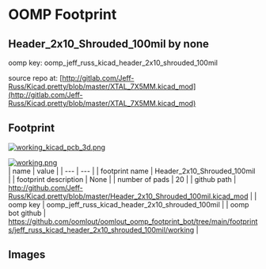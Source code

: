 # OOMP Footprint  
## Header_2x10_Shrouded_100mil  by none  
  
oomp key: oomp_jeff_russ_kicad_header_2x10_shrouded_100mil  
  
source repo at: [http://gitlab.com/Jeff-Russ/Kicad.pretty/blob/master/XTAL_7X5MM.kicad_mod](http://gitlab.com/Jeff-Russ/Kicad.pretty/blob/master/XTAL_7X5MM.kicad_mod)  
## Footprint  
  
[![working_kicad_pcb_3d.png](working_kicad_pcb_3d_600.png)](working_kicad_pcb_3d.png)  
  
[![working.png](working_600.png)](working.png)  
| name | value | 
| --- | --- | 
| footprint name | Header_2x10_Shrouded_100mil | 
| footprint description | None | 
| number of pads | 20 | 
| github path | http://github.com/Jeff-Russ/Kicad.pretty/blob/master/Header_2x10_Shrouded_100mil.kicad_mod | 
| oomp key | oomp_jeff_russ_kicad_header_2x10_shrouded_100mil | 
| oomp bot github | https://github.com/oomlout/oomlout_oomp_footprint_bot/tree/main/footprints/jeff_russ_kicad_header_2x10_shrouded_100mil/working | 
## Images  
